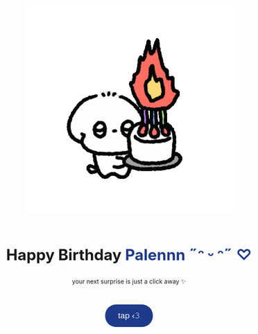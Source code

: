 <html lang="en">
<head>
  <meta charset="UTF-8" />
  <meta name="viewport" content="width=device-width, initial-scale=1.0" />
  <link rel="icon" type="image/png" href="bday.png" />
  <title>happy birthday</title>
  <link rel="icon" href="https://i.ibb.co.com/hXZsYxZ/heart.png">
  <style>
    * {
      box-sizing: border-box;
      margin: 0;
      padding: 0;
    }

    body {
      background-color: #ffffff;
      color: #1e3a8a;
      font-family: 'Poppins', sans-serif;
      overflow: hidden;
    }

    .page {
      height: 100vh;
      width: 100vw;
      position: absolute;
      top: 0;
      left: 0;
      display: flex;
      flex-direction: column;
      justify-content: center;
      align-items: center;
      text-align: center;
      padding: 20px;
      opacity: 0;
      pointer-events: none;
      transition: opacity 1s ease;
    }

    .page.active {
      opacity: 1;
      pointer-events: auto;
    }

    h1 {
      font-size: 2.2rem;
      margin-bottom: 1rem;
    }

    h2 {
      font-size: 1.8rem;
      margin-bottom: 1rem;
    }

    .highlight {
      color: #1e3a8a;
      font-weight: bold;
    }

    .button {
      background-color: #1e3a8a;
      color: #fff;
      border: none;
      border-radius: 25px;
      padding: 15px 30px;
      font-size: 1.2rem;
      cursor: pointer;
      margin-top: 30px;
      transition: background 0.3s;
    }

    .button:hover {
      background-color: #2c4ca5;
    }

    img {
      max-width: 70vw;
      max-height: 50vh;
      margin-bottom: 20px;
    }

    .letter {
      white-space: pre-line;
      font-size: 1.1rem;
      max-width: 600px;
      text-align: left;
      border-left: 3px solid #1e3a8a;
      padding-left: 15px;
      min-height: 200px;
    }

    .falling {
      position: fixed;
      top: -30px;
      font-size: 24px;
      animation: fall linear infinite;
      pointer-events: none;
      z-index: 9999;
    }

    .blue-heart {
      color: #1e3a8a;
    }

    .yellow-star {
      color: #facc15;
    }

    @keyframes fall {
      to {
        transform: translateY(120vh) rotate(360deg);
        opacity: 0;
      }
    }

    @media (max-width: 600px) {
      h1 {
        font-size: 1.8rem;
      }

      h2 {
        font-size: 1.5rem;
      }

      .button {
        padding: 10px 20px;
        font-size: 1rem;
      }

      .letter {
        font-size: 1rem;
      }
    }
  </style>
</head>
<body>
  <div class="page active" id="page1">
    <img src="1.gif" alt="Cute Icon" />
    <h1>Happy Birthday <span class="highlight">Palennn ˶ᵔ ᵕ ᵔ˶ ♡</span></h1>
    <p>your next surprise is just a click away ✨</p>
    <button class="button" onclick="goToPage(2)">tap ‹𝟹</button>
  </div>

  <div class="page" id="page2">
    <img src="write.gif" alt="Envelope" />
    <p>knock knock .. open me up! ( ∩´͈ ᐜ `͈∩)</p>
    <button class="button" onclick="goToPage(3)">open it ‹𝟹</button>
  </div>

<div class="page" id="page3" style="font-family: 'Dancing Script', cursive;">
    <h2>My Precious<𝟑 .ᐟ </h2>
    <div class="letter" id="letterText"></div>
</div>

  <audio id="bg-music" src="Party.mp3" autoplay loop muted></audio>

  <script src="https://cdn.jsdelivr.net/npm/canvas-confetti@1.6.0/dist/confetti.browser.min.js"></script>
  <script>
    const fullLetter = `happy birthday to my sweetest soul! 💙

you make every moment brighter just by being you. i’m so grateful for your love and kindness.

wishing you a day wrapped in joy, gentle laughter, and tender moments that make your heart flutter.

you mean everything to me.

with all my love,
𝜗𝜚 ur prettiest gf >⩊<`;

    function goToPage(pageNum) {
      const pages = document.querySelectorAll('.page');
      pages.forEach(p => p.classList.remove('active'));
      const next = document.getElementById(`page${pageNum}`);
      next.classList.add('active');

      if (pageNum === 3) {
        const music = document.getElementById("bg-music");
        music.muted = false;
        music.play().catch(e => console.log("Autoplay blocked:", e));

        confetti({ particleCount: 150, spread: 100, origin: { y: 0.6 } });
        typeText(fullLetter, document.getElementById('letterText'), 25);
        startFallingSymbols();
      }
    }

    function typeText(text, element, speed) {
      element.innerHTML = '';
      let i = 0;
      function type() {
        if (i < text.length) {
          element.innerHTML += text.charAt(i);
          i++;
          setTimeout(type, speed);
        }
      }
      type();
    }

    function startFallingSymbols() {
      setInterval(() => {
        const el = document.createElement('div');
        el.classList.add('falling');
        const isHeart = Math.random() < 0.5;
        el.innerText = isHeart ? '💙' : '⭐';
        el.classList.add(isHeart ? 'blue-heart' : 'yellow-star');
        el.style.left = Math.random() * 100 + 'vw';
        el.style.animationDuration = (3 + Math.random() * 2) + 's';
        document.body.appendChild(el);
        setTimeout(() => el.remove(), 6000);
      }, 300);
    }
  </script>
</body>
</html>
